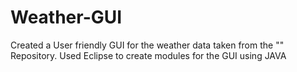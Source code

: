 # Weather-GUI


Created a User friendly GUI for the weather data taken from the "" Repository.
Used Eclipse to create modules for the GUI using JAVA
